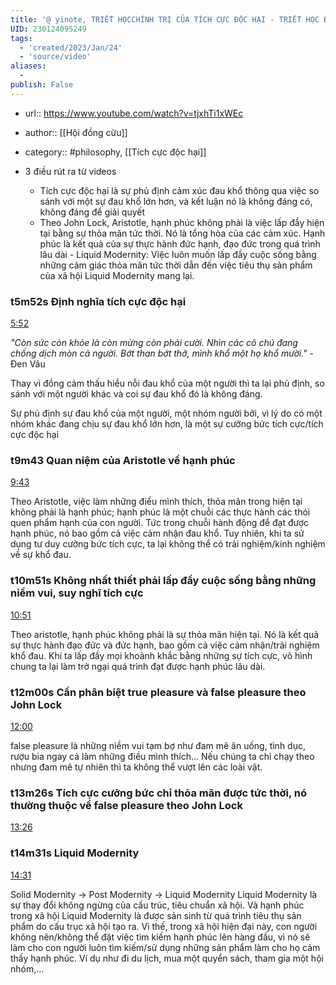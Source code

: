 ```yaml
---
title: '@ yinote, TRIẾT HỌCCHÍNH TRỊ CỦA TÍCH CỰC ĐỘC HẠI - TRIẾT HỌC ĐẠI CHÚNG - Hội Đồng Cừu'
UID: 230124095249
tags:
  - 'created/2023/Jan/24'
  - 'source/video'
aliases:
  - 
publish: False
---
```


- url:: https://www.youtube.com/watch?v=tjxhTi1xWEc
- author:: [[Hội đồng cừu]]
- category:: #philosophy, [[Tích cực độc hại]]

- 3 điều rút ra từ videos
	- Tích cực độc hại là sự phủ định cảm xúc đau khổ thông qua việc so sánh với một sự đau khổ lớn hơn, và kết luận nó là không đáng có, không đáng để giải quyết
	 - Theo John Lock, Aristotle, hạnh phúc không phải là việc lấp đầy hiện tại bằng sự thỏa mãn tức thời. Nó là tổng hòa của các cảm xúc. Hạnh phúc là kết quả của sự thực hành đức hạnh, đạo đức trong quá trình lâu dài
	  - Liquid Modernity: Việc luôn muốn lấp đầy cuộc sống bằng những cảm giác thỏa mãn tức thời dẫn đến việc tiêu thụ sản phẩm của xã hội Liquid Modernity mang lại.

### t5m52s Định nghĩa tích cực độc hại
[5:52](https://www.youtube.com/watch?v=tjxhTi1xWEc&t=352)

*"Còn sức còn khỏe là còn mừng còn phải cười. Nhìn các cô chú đang chống dịch mòn cả người. Bớt than bớt thở, mình khổ một họ khổ mười."* - Đen Vâu

Thay vì đồng cảm thấu hiểu nỗi đau khổ của một người thì ta lại phủ định, so sánh với một người khác và coi sự đau khổ đó là không đáng.

Sự phủ định sự đau khổ của một người, một nhóm người bởi, vì lý do có một nhóm khác đang chịu sự đau khổ lớn hơn, là một sự cưỡng bức tích cực/tích cực độc hại


### t9m43 Quan niệm của Aristotle về hạnh phúc

[9:43](https://www.youtube.com/watch?v=tjxhTi1xWEc&t=583)

Theo Aristotle, việc làm những điều mình thích, thỏa mãn trong hiện tại không phải là hạnh phúc; hạnh phúc là một chuỗi các thực hành các thói quen phẩm hạnh của con người. Tức trong chuỗi hành động để đạt được hạnh phúc, nó bao gồm cả việc cảm nhận đau khổ. Tuy nhiên, khi ta sử dụng tư duy cưỡng bức tích cực, ta lại không thể có trải nghiệm/kinh nghiệm về sự khổ đau.


### t10m51s Không nhất thiết phải lấp đầy cuộc sống bằng những niềm vui, suy nghĩ tích cực
[10:51](https://www.youtube.com/watch?v=tjxhTi1xWEc&t=651)

Theo aristotle, hạnh phúc không phải là sự thỏa mãn hiện tại. Nó là kết quả sự thực hành đạo đức và đức hạnh, bao gồm cả việc cảm nhận/trải nghiệm khổ đau. Khi ta lấp đầy mọi khoảnh khắc bằng những sự tích cực, vô hình chung ta lại làm trở ngại quá trình đạt được hạnh phúc lâu dài.


### t12m00s Cần phân biệt true pleasure và false pleasure theo John Lock

[12:00](https://www.youtube.com/watch?v=tjxhTi1xWEc&t=720)

false pleasure là những niềm vui tạm bợ như đam mê ăn uống, tình dục, rượu bia ngay cả làm những điều mình thích... Nếu chúng ta chỉ chạy theo nhưng đam mê tự nhiên thì ta không thể vượt lên các loài vật.



### t13m26s Tích cực cưỡng bức chỉ thỏa mãn được tức thời, nó thường thuộc về false pleasure theo John Lock
[13:26](https://www.youtube.com/watch?v=tjxhTi1xWEc&t=806)


### t14m31s Liquid Modernity

[14:31](https://www.youtube.com/watch?v=tjxhTi1xWEc&t=871)

Solid Modernity -> Post Modernity -> Liquid Modernity
Liquid Modernity là sự thay đổi không ngừng của cấu trúc, tiêu chuẩn xã hội. Và hạnh phúc trong xã hội Liquid Modernity là được sản sinh từ quá trình tiêu thụ sản phẩm do cấu trục xã hội tạo ra. Vì thế, trong xã hội hiện đại này, con người không nên/không thể đặt việc tìm kiếm hạnh phúc lên hàng đầu, vì nó sẽ làm cho con người luôn tìm kiếm/sử dụng những sản phẩm làm cho họ cảm thấy hạnh phúc. Ví dụ như đi du lịch, mua một quyển sách, tham gia một hội nhóm,...

